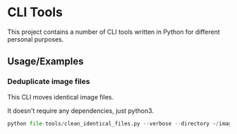 
# CLI Tools

This project contains a number of CLI tools written in Python for different personal purposes.




## Usage/Examples

### Deduplicate image files

This CLI moves identical image files. 

It doesn't require any dependencies, just python3.

```python
python file-tools/clean_identical_files.py --verbose --directory ~/images_not_sorted --target-directory /tmp/to-review --dry-run
```

  
